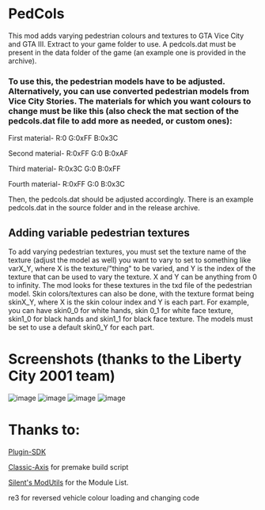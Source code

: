 # PedCols
This mod adds varying pedestrian colours and textures to GTA Vice City and GTA III. Extract to your game folder to use. A pedcols.dat must be present in the data folder of the game (an example one is provided in the archive).
 
 
### To use this, the pedestrian models have to be adjusted. Alternatively, you can use converted pedestrian models from Vice City Stories. The materials for which you want colours to change must be like this (also check the mat section of the pedcols.dat file to add more as needed, or custom ones):



First material- R:0 G:0xFF B:0x3C

Second material- R:0xFF G:0 B:0xAF

Third material- R:0x3C G:0 B:0xFF

Fourth material- R:0xFF G:0 B:0x3C


Then, the pedcols.dat should be adjusted accordingly. There is an example pedcols.dat in the source folder and in the release archive.

## Adding variable pedestrian textures
To add varying pedestrian textures, you must set the texture name of the texture (adjust the model as well) you want to vary to set to something like varX_Y, where X is the texture/"thing" to be varied, and Y is the index of the texture that can be used to vary the texture. X and Y can be anything from 0 to infinity. The mod looks for these textures in the txd file of the pedestrian model.
Skin colors/textures can also be done, with the texture format being skinX_Y, where X is the skin colour index and Y is each part. For example, you can have skin0_0 for white hands, skin 0_1 for white face texture, skin1_0 for black hands and skin1_1 for black face texture. The models must be set to use a default skin0_Y for each part.

# Screenshots (thanks to the Liberty City 2001 team)
![image](https://github.com/user-attachments/assets/118ea4f8-c984-4e8e-bf2a-f2d2e7bebba5)
![image](https://github.com/user-attachments/assets/4638d611-9ece-4573-9959-890eec0be895)
![image](https://github.com/user-attachments/assets/d6954e9d-d34c-448c-82a6-d2a2f725760b)
![image](https://github.com/user-attachments/assets/c1130f04-71c7-44b5-acf7-b5ac5aba3de5)



# Thanks to:
<a href="https://github.com/DK22Pac/plugin-sdk">Plugin-SDK</a>

<a href="https://github.com/gennariarmando/classic-axis">Classic-Axis</a> for premake build script

<a href="https://github.com/CookiePLMonster/ModUtils">Silent's ModUtils</a> for the Module List.

re3 for reversed vehicle colour loading and changing code

